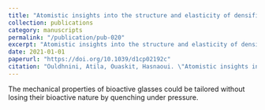 ```yaml
---
title: "Atomistic insights into the structure and elasticity of densified 45S5 bioactive glasses"
collection: publications
category: manuscripts
permalink: "/publication/pub-020"
excerpt: "Atomistic insights into the structure and elasticity of densified 45S5 bioactive glasses"
date: 2021-01-01
paperurl: "https://doi.org/10.1039/d1cp02192c"
citation: "Ouldhnini, Atila, Ouaskit, Hasnaoui. \"Atomistic insights into the structure and elasticity of densified 45S5 bioactive glasses.\" <i>Physical Chemistry Chemical Physics</i>. 23(28)."
---
```

<p>The mechanical properties of bioactive glasses could be tailored without losing their bioactive nature by quenching under pressure.</p>
